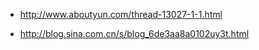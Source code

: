 - http://www.aboutyun.com/thread-13027-1-1.html

- http://blog.sina.com.cn/s/blog_6de3aa8a0102uy3t.html

